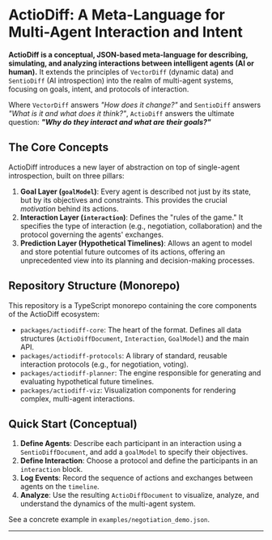 
# ActioDiff: A Meta-Language for Multi-Agent Interaction and Intent

**ActioDiff is a conceptual, JSON-based meta-language for describing, simulating, and analyzing interactions between intelligent agents (AI or human).** It extends the principles of `VectorDiff` (dynamic data) and `SentioDiff` (AI introspection) into the realm of multi-agent systems, focusing on goals, intent, and protocols of interaction.

Where `VectorDiff` answers *"How does it change?"* and `SentioDiff` answers *"What is it and what does it think?"*, `ActioDiff` answers the ultimate question: ***"Why do they interact and what are their goals?"***

## The Core Concepts

ActioDiff introduces a new layer of abstraction on top of single-agent introspection, built on three pillars:

1.  **Goal Layer (`goalModel`)**: Every agent is described not just by its state, but by its objectives and constraints. This provides the crucial *motivation* behind its actions.
2.  **Interaction Layer (`interaction`)**: Defines the "rules of the game." It specifies the type of interaction (e.g., negotiation, collaboration) and the protocol governing the agents' exchanges.
3.  **Prediction Layer (Hypothetical Timelines)**: Allows an agent to model and store potential future outcomes of its actions, offering an unprecedented view into its planning and decision-making processes.

## Repository Structure (Monorepo)

This repository is a TypeScript monorepo containing the core components of the ActioDiff ecosystem:

* `packages/actiodiff-core`: The heart of the format. Defines all data structures (`ActioDiffDocument`, `Interaction`, `GoalModel`) and the main API.
* `packages/actiodiff-protocols`: A library of standard, reusable interaction protocols (e.g., for negotiation, voting).
* `packages/actiodiff-planner`: The engine responsible for generating and evaluating hypothetical future timelines.
* `packages/actiodiff-viz`: Visualization components for rendering complex, multi-agent interactions.

## Quick Start (Conceptual)

1.  **Define Agents**: Describe each participant in an interaction using a `SentioDiffDocument`, and add a `goalModel` to specify their objectives.
2.  **Define Interaction**: Choose a protocol and define the participants in an `interaction` block.
3.  **Log Events**: Record the sequence of actions and exchanges between agents on the `timeline`.
4.  **Analyze**: Use the resulting `ActioDiffDocument` to visualize, analyze, and understand the dynamics of the multi-agent system.

See a concrete example in `examples/negotiation_demo.json`.

---
